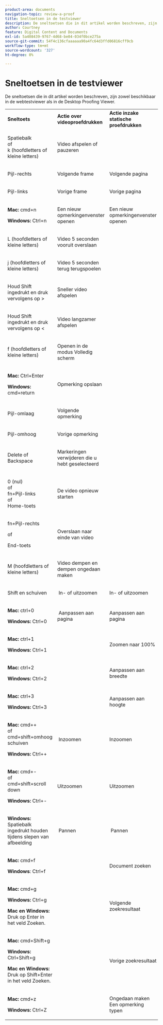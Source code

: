 ```yaml
---
product-area: documents
navigation-topic: review-a-proof
title: Sneltoetsen in de testviewer
description: De sneltoetsen die in dit artikel worden beschreven, zijn zowel beschikbaar in de webtestviewer als in de Desktop Proofing Viewer.
author: Courtney
feature: Digital Content and Documents
exl-id: 5a408439-9767-4d68-be04-034f0bce275a
source-git-commit: 54f4c136cfaaaaaa90a4fc64d3ffd06816cff9cb
workflow-type: tm+mt
source-wordcount: '327'
ht-degree: 0%

---
```


# Sneltoetsen in de testviewer

De sneltoetsen die in dit artikel worden beschreven, zijn zowel beschikbaar in de webtestviewer als in de Desktop Proofing Viewer. 

<table style="table-layout:auto"> 
 <col> 
 <col> 
 <col> 
 <tbody> 
  <tr> 
   <td><strong>Sneltoets</strong> </td> 
   <td><strong>Actie over videoproefdrukken</strong> </td> 
   <td><strong>Actie inzake statische proefdrukken</strong> </td> 
  </tr> 
  <tr> 
   <td> <p>Spatiebalk<br>of<br>k (hoofdletters of kleine letters)</p> </td> 
   <td> <p>Video afspelen of pauzeren</p> </td> 
   <td> <p> </p> </td> 
  </tr> 
  <tr> 
   <td> <p>Pijl-rechts</p> </td> 
   <td> <p>Volgende frame</p> </td> 
   <td> <p>Volgende pagina</p> </td> 
  </tr> 
  <tr> 
   <td> <p>Pijl-links</p> </td> 
   <td> <p>Vorige frame</p> </td> 
   <td> <p>Vorige pagina</p> </td> 
  </tr> 
  <tr> 
   <td> <p><strong>Mac:</strong> cmd+n</p> <p><strong>Windows:</strong> Ctrl+n</p> </td> 
   <td> <p>Een nieuw opmerkingenvenster openen</p> </td> 
   <td> <p>Een nieuw opmerkingenvenster openen</p> </td> 
  </tr> 
  <tr> 
   <td> <p>L (hoofdletters of kleine letters)</p> </td> 
   <td> <p>Video 5 seconden vooruit overslaan</p> </td> 
   <td> <p> </p> </td> 
  </tr> 
  <tr> 
   <td> <p>j (hoofdletters of kleine letters)</p> </td> 
   <td> <p>Video 5 seconden terug terugspoelen</p> </td> 
   <td> <p> </p> </td> 
  </tr> 
  <tr> 
   <td> <p>Houd Shift ingedrukt en druk vervolgens op &gt;</p> </td> 
   <td> <p>Sneller video afspelen</p> </td> 
   <td> <p> </p> </td> 
  </tr> 
  <tr> 
   <td> <p>Houd Shift ingedrukt en druk vervolgens op &lt;</p> </td> 
   <td> <p>Video langzamer afspelen</p> </td> 
   <td> <p> </p> </td> 
  </tr> 
  <tr> 
   <td> <p>f (hoofdletters of kleine letters)</p> </td> 
   <td> <p>Openen in de modus Volledig scherm</p> </td> 
   <td> <p> </p> </td> 
  </tr> 
  <tr> 
   <td> <p><strong>Mac:</strong> Ctrl+Enter </p> <p><strong>Windows:</strong> cmd+return</p> </td> 
   <td> <p>Opmerking opslaan</p> </td> 
   <td> <p> </p> </td> 
  </tr> 
  <tr> 
   <td> <p>Pijl-omlaag</p> </td> 
   <td> <p>Volgende opmerking</p> </td> 
   <td> <p> </p> </td> 
  </tr> 
  <tr> 
   <td> <p>Pijl-omhoog</p> </td> 
   <td> <p>Vorige opmerking</p> </td> 
   <td> <p> </p> </td> 
  </tr> 
  <tr> 
   <td> <p>Delete of Backspace</p> </td> 
   <td> <p>Markeringen verwijderen die u hebt geselecteerd</p> </td> 
   <td> <p> </p> </td> 
  </tr> 
  <tr> 
   <td> <p>0 (nul)<br>of<br> fn+Pijl-links<br> of<br> Home-toets</p> </td> 
   <td> <p>De video opnieuw starten</p> </td> 
   <td> <p> </p> </td> 
  </tr> 
  <tr> 
   <td> <p>fn+Pijl-rechts</p> <p>of</p> <p>End-toets</p> </td> 
   <td> <p>Overslaan naar einde van video</p> </td> 
   <td> <p> </p> </td> 
  </tr> 
  <tr> 
   <td> <p>M (hoofdletters of kleine letters)</p> </td> 
   <td> <p>Video dempen en dempen ongedaan maken</p> </td> 
   <td> <p> </p> </td> 
  </tr> 
  <tr> 
   <td> <p>Shift en schuiven</p> </td> 
   <td> <p> In- of uitzoomen</p> </td> 
   <td> <p>In- of uitzoomen</p> </td> 
  </tr> 
  <tr> 
   <td> <p><strong>Mac:</strong> ctrl+0</p> <p><strong>Windows:</strong> Ctrl+0</p> </td> 
   <td> <p> Aanpassen aan pagina</p> </td> 
   <td> <p>Aanpassen aan pagina</p> </td> 
  </tr> 
  <tr> 
   <td> <p><strong>Mac:</strong> ctrl+1</p> <p><strong>Windows:</strong> Ctrl+1</p> </td> 
   <td> <p> </p> </td> 
   <td> <p>Zoomen naar 100% </p> </td> 
  </tr> 
  <tr> 
   <td> <p><strong>Mac:</strong> ctrl+2</p> <p><strong>Windows:</strong> Ctrl+2</p> </td> 
   <td> <p> </p> </td> 
   <td> <p>Aanpassen aan breedte </p> </td> 
  </tr> 
  <tr> 
   <td> <p><strong>Mac:</strong> ctrl+3</p> <p><strong>Windows:</strong> Ctrl+3 </p> </td> 
   <td> <p> </p> </td> 
   <td> <p>Aanpassen aan hoogte </p> </td> 
  </tr> 
  <tr> 
   <td> <p><strong>Mac:</strong> cmd++ <br>of <br>cmd+shift+omhoog schuiven</p> <p><strong>Windows:</strong> Ctrl++</p> </td> 
   <td> <p> Inzoomen</p> </td> 
   <td> <p>Inzoomen </p> </td> 
  </tr> 
  <tr> 
   <td> <p><strong>Mac:</strong> cmd+- <br>of <br>cmd+shift+scroll down</p> <p><strong>Windows:</strong> Ctrl+-</p> </td> 
   <td> <p>Uitzoomen </p> </td> 
   <td> <p>Uitzoomen</p> </td> 
  </tr> 
  <tr> 
   <td> <p><strong>Windows:</strong> Spatiebalk ingedrukt houden tijdens slepen van afbeelding</p> </td> 
   <td> <p> Pannen</p> </td> 
   <td> <p> Pannen</p> </td> 
  </tr> 
  <tr> 
   <td> <p><strong>Mac:</strong> cmd+f</p> <p><strong>Windows</strong>: Ctrl+f</p> </td> 
   <td> <p> </p> </td> 
   <td> <p>Document zoeken</p> </td> 
  </tr> 
  <tr> 
   <td> <p><strong>Mac:</strong> cmd+g</p> <p><strong>Windows:</strong> Ctrl+g</p> <p><strong>Mac en Windows:</strong> Druk op Enter in het veld Zoeken.</p> </td> 
   <td> <p> </p> </td> 
   <td> <p>Volgende zoekresultaat</p> </td> 
  </tr> 
  <tr> 
   <td> <p><strong>Mac:</strong> cmd+Shift+g</p> <p><strong>Windows:</strong> Ctrl+Shift+g</p> <p><strong>Mac en Windows:</strong> Druk op Shift+Enter in het veld Zoeken.</p> </td> 
   <td> <p> </p> </td> 
   <td> <p>Vorige zoekresultaat</p> </td> 
  </tr> 
  <tr> 
   <td> <p><strong>Mac:</strong> cmd+z</p> <p><strong>Windows:</strong> Ctrl+Z</p> </td> 
   <td> <p> </p> </td> 
   <td> <p>Ongedaan maken Een opmerking typen</p> </td> 
  </tr> 
 </tbody> 
</table>
